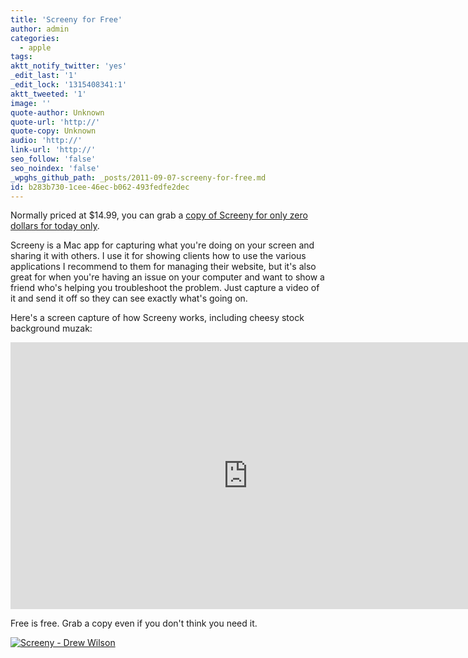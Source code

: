 ```yaml
---
title: 'Screeny for Free'
author: admin
categories:
  - apple
tags: 
aktt_notify_twitter: 'yes'
_edit_last: '1'
_edit_lock: '1315408341:1'
aktt_tweeted: '1'
image: ''
quote-author: Unknown
quote-url: 'http://'
quote-copy: Unknown
audio: 'http://'
link-url: 'http://'
seo_follow: 'false'
seo_noindex: 'false'
_wpghs_github_path: _posts/2011-09-07-screeny-for-free.md
id: b283b730-1cee-46ec-b062-493fedfe2dec
---
```

<p>Normally priced at $14.99, you can grab a <a href="http://click.linksynergy.com/fs-bin/stat?id=6PFrOqNV4B8&offerid=146261&type=3&subid=0&tmpid=1826&RD_PARM1=http%253A%252F%252Fitunes.apple.com%252Fca%252Fapp%252Fscreeny%252Fid440991524%253Fmt%253D12%2526uo%253D4%2526partnerId%253D30">copy of Screeny for only zero dollars for today only</a>.</p>
<p>Screeny is a Mac app for capturing what you're doing on your screen and sharing it with others. I use it for showing clients how to use the various applications I recommend to them for managing their website, but it's also great for when you're having an issue on your computer and want to show a friend who's helping you troubleshoot the problem. Just capture a video of it and send it off so they can see exactly what's going on. </p>
<p>Here's a screen capture of how Screeny works, including cheesy stock background muzak:</p>
<p><iframe width="760" height="427" src="http://www.youtube.com/embed/ogatL79FCoo?rel=0&amp;hd=1" frameborder="0" allowfullscreen></iframe></p>
<p>Free is free. Grab a copy even if you don't think you need it. </p>
<p><a href="http://click.linksynergy.com/fs-bin/stat?id=6PFrOqNV4B8&offerid=146261&type=3&subid=0&tmpid=1826&RD_PARM1=http%253A%252F%252Fitunes.apple.com%252Fca%252Fapp%252Fscreeny%252Fid440991524%253Fmt%253D12%2526uo%253D4%2526partnerId%253D30" target="itunes_store"><img src="http://ax.phobos.apple.com.edgesuite.net/images/web/linkmaker/badge_macappstore-lrg.gif" alt="Screeny - Drew Wilson" style="border: 0;"/></a></p>
